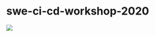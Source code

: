 # swe-ci-cd-workshop-2020
![](https://github.com/protal/swe-workshop-2020/workflows/Deploy/badge.svg)